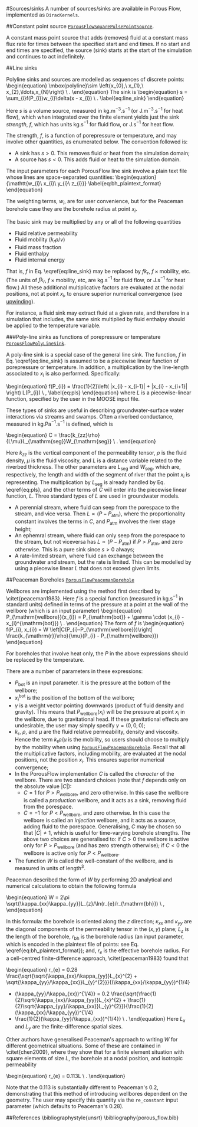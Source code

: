 #Sources/sinks
A number of sources/sinks are available in Porous Flow, implemented as `DiracKernels`.

##Constant point source
[`PorousFlowSquarePulsePointSource`](/porous_flow/PorousFlowSquarePulsePointSource.md).

A constant mass point source that adds (removes) fluid at a constant mass flux
rate for times between the specified start and end times. If no start and end
times are specified, the source (sink) starts at the start of the simulation and
continues to act indefinitely.

##Line sinks

Polyline sinks and sources are modelled as sequences of discrete points:
\begin{equation}
\mbox{polyline}\sim \left\{x_{0},\ x_{1},\ x_{2},\ldots,x_{N}\right\} \ .
\end{equation}
The sink is
\begin{equation}
s = \sum_{i}f(P_{i})w_{i}\delta(x - x_{i}) \ .
\label{eq:line_sink}
\end{equation}

Here $s$ is a volume source, measured in kg.m$^{-3}$.s$^{-1}$ (or
J.m$^{-3}$.s$^{-1}$ for heat flow), which when integrated over the finite
element yields just the sink *strength*, $f$, which has units kg.s$^{-1}$ for
fluid flow, or J.s$^{-1}$ for heat flow.

The strength, $f$, is a function of porepressure or temperature, and may involve
other quantities, as enumerated below. The convention followed is:

- A sink has $s>0$.  This removes fluid or heat from the simulation domain;
- A source has $s<0$.  This adds fluid or heat to the simulation domain.

The input parameters for each PorousFlow line sink involve a plain text
file whose lines are space-separated quantities:
\begin{equation}
{\mathtt{w_{i}\ x_{i}\ y_{i}\ z_{i}}}
\label{eq:bh_plaintext_format}
\end{equation}

The weighting terms, $w_{i}$, are for user convenience, but for the Peaceman
borehole case they are the borehole radius at point $x_{i}$.

The basic sink may be multiplied by any or all of the following quantities

- Fluid relative permeability
- Fluid mobility ($k_{r} \rho / \nu$)
- Fluid mass fraction
- Fluid enthalpy
- Fluid internal energy

That is, $f$ in Eq. \eqref{eq:line_sink} may be replaced by $fk_{r}$,
$f\times\mbox{mobility}$, etc.  (The units of $fk_{r}$,
$f\times\mbox{mobility}$, etc, are kg.s$^{-1}$ for fluid flow, or J.s$^{-1}$ for
heat flow.)  All these additional multiplicative factors are evaluated at the
nodal positions, not at point $x_{i}$, to ensure superior numerical convergence
(see [upwinding](/porous_flow/upwinding.md)).

For instance, a fluid sink may extract fluid at a given rate, and therefore in a
simulation that includes, the same sink multiplied by fluid enthalpy should be
applied to the temperature variable.

###Poly-line sinks as functions of porepressure or temperature
[`PorousFlowPolyLineSink`](/porous_flow/PorousFlowPolyLineSink.md).

A poly-line sink is a special case of the general line sink.  The function, $f$
in Eq. \eqref{eq:line_sink} is assumed to be a piecewise linear function of
porepressure or temperature.  In addition, a multiplication by the line-length
associated to $x_{i}$ is also performed.  Specifically:

\begin{equation}
f(P_{i}) = \frac{1}{2}\left( |x_{i} - x_{i-1}| + |x_{i} - x_{i+1}|
\right) L(P_{i}) \ ,
\label{eq:pls}
\end{equation}
where $L$ is a piecewise-linear function, specified by the user in the MOOSE input file.

These types of sinks are useful in describing groundwater-surface water
interactions via streams and swamps.  Often a riverbed conductance, measured in
kg.Pa$^{-1}$.s$^{-1}$ is defined, which is

\begin{equation}
C = \frac{k_{zz}\rho}{L\mu}L_{\mathrm{seg}}W_{\mathrm{seg}} \ .
\end{equation}

Here $k_{zz}$ is the vertical component of the permeability tensor, $\rho$ is
the fluid density, $\mu$ is the fluid viscosity, and $L$ is a distance variable
related to the riverbed thickness.  The other parameters are $L_{\mathrm{seg}}$
and $W_{\mathrm{seg}}$, which are, respectively, the length and width of the
segment of river that the point $x_{i}$ is representing.  The multiplication by
$L_{\mathrm{seg}}$ is already handled by Eq. \eqref{eq:pls}, and the other terms
of $C$ will enter into the piecewise linear function, $L$.  Three standard types
of $L$ are used in groundwater models.

- A perennial stream, where fluid can seep from the porespace to the stream, and vice versa.  Then $L \propto (P - P_{\mathrm{atm}})$, where the proportionality constant involves the terms in $C$, and $P_{\mathrm{atm}}$ involves the river stage height;
- An ephemral stream, where fluid can only seep from the porespace to the stream, but not viceversa has $L\propto (P-P_{\mathrm{atm}})$ if $P>P_{\mathrm{atm}}$, and zero otherwise.  This is a pure sink since $s>0$ always;
- A rate-limited stream, where fluid can exchange between the groundwater and stream, but the rate is limited.  This can be modelled by using a piecewise linear $L$ that does not exceed given limits.

##Peaceman Boreholes
[`PorousFlowPeacemanBorehole`](/porous_flow/PorousFlowPeacemanBorehole.md)

Wellbores are implemented using the method first described by \citet{peaceman1983}.  Here $f$ is a
special function (measured in kg.s$^{-1}$ in standard units) defined in terms of the pressure at a
point at the wall of the wellbore (which is an input parameter)
\begin{equation}
P_{\mathrm{wellbore}}(x_{i}) = P_{\mathrm{bot}} + \gamma \cdot (x_{i} -
x_{i}^{\mathrm{bot}}) \ .
\end{equation}
The form of $f$ is
\begin{equation}
f(P_{i}, x_{i}) =
W \left|C(P_{i}-P_{\mathrm{wellbore}})\right|
\frac{k_{\mathrm{r}}\rho}{\mu}(P_{i} - P_{\mathrm{wellbore}})
\end{equation}

For boreholes that involve heat only, the $P$ in the above expressions should be
replaced by the temperature.

There are a number of parameters in these expressions:

- $P_{\mathrm{bot}}$ is an input parameter.  It is the pressure at
  the bottom of the wellbore;
- $x_{i}^{\mathrm{bot}}$ is the position of the bottom of the wellbore;
- $\gamma$ is a weight vector pointing downwards (product of fluid density and gravity).  This means that $P_{\mathrm{wellbore}}(x_{i})$ will be the pressure at point $x_{i}$ in the wellbore, due to gravitational head.  If these gravitational effects are undesirable, the user may simply specify $\gamma = (0,0,0)$;
- $k_{\mathrm{r}}$, $\rho$, and $\mu$ are the fluid relative permeability, density and viscosity.  Hence the term $k_{\mathrm{r}}\rho/\mu$ is the mobility, so users should choose to multiply by the mobility when using [`PorousFlowPeacemanBorehole`](/porous_flow/PorousFlowPeacemanBorehole.md).  Recall that all the multiplicative factors, including mobility, are evaluated at the nodal positions, not the position $x_{i}$.  This ensures superior numerical convergence;
- In the PorousFlow implementation $C$ is called the *character* of the wellbore.   There are two standard choices (note that $f$ depends only on the absolute value $|C|$):
    - $C=1$ for $P>P_{\mathrm{wellbore}}$, and zero otherwise.  In this case the wellbore is called a *production* wellbore, and it acts as a sink, removing fluid from the porespace.
    - $C=-1$ for $P<P_{\mathrm{wellbore}}$, and zero otherwise.  In this case the wellbore is called an *injection* wellbore, and it acts as a source, adding fluid to the porespace.
Generalising, $C$ may be chosen so that $|C|\neq 1$, which is useful for
time-varying borehole strengths.  The above two choices are
generalised to: if $C>0$ the wellbore is active only for
$P>P_{\mathrm{wellbore}}$ (and has zero strength otherwise); if $C<0$
the wellbore is active only for $P<P_{\mathrm{wellbore}}$.
- The function $W$ is called the well-constant of the wellbore, and is
measured in units of length$^{3}$.

Peaceman described the form of $W$ by performing 2D analytical and numerical
calculations to obtain the following formula

\begin{equation}
W = 2\pi \sqrt{\kappa_{xx}\kappa_{yy}}L_{z}/\ln(r_{e}/r_{\mathrm{bh}})
\ ,
\end{equation}

In this formula: the borehole is oriented along the $z$ direction; $\kappa_{xx}$
and $\kappa_{yy}$ are the diagonal components of the permeability tensor in the
$(x,y)$ plane; $L_{z}$ is the length of the borehole, $r_{\mathrm{bh}}$ is the
borehole radius (an input parameter, which is encoded in the plaintext file of
points: see Eq. \eqref{eq:bh_plaintext_format}); and, $r_{e}$ is the effective
borehole radius.  For a cell-centred finite-difference approach,
\citet{peaceman1983} found that

\begin{equation}
r_{e} = 0.28 \frac{\sqrt{\sqrt{\kappa_{xx}/\kappa_{yy}}L_{x}^{2} +
    \sqrt{\kappa_{yy}/\kappa_{xx}}L_{y}^{2}}}{(\kappa_{xx}/\kappa_{yy})^{1/4}
  + (\kappa_{yy}/\kappa_{xx})^{1/4}}
= 0.2 \frac{\sqrt{\frac{1}{2}\sqrt{\kappa_{xx}/\kappa_{yy}}L_{x}^{2} +
    \frac{1}{2}\sqrt{\kappa_{yy}/\kappa_{xx}}L_{y}^{2}}}{\frac{1}{2}(\kappa_{xx}/\kappa_{yy})^{1/4}
  + \frac{1}{2}(\kappa_{yy}/\kappa_{xx})^{1/4}} \ .
\end{equation}
Here $L_{x}$ and $L_{y}$ are the finite-difference spatial sizes.

Other authors have generalised Peaceman's approach to writing $W$ for different
geometrical situations.  Some of these are contained in \citet{chen2009}, where
they show that for a finite element situation with square elements of size $L$,
the borehole at a nodal position, and isotropic permeability

\begin{equation}
r_{e} =  0.113L \ .
\end{equation}

Note that the 0.113 is substantially different to Peaceman's 0.2, demonstrating
that this method of introducing wellbores dependent on the geometry.  The user
may specify this quantity via the `re_constant` input parameter (which defaults
to Peaceman's 0.28).

##References
\bibliographystyle{unsrt}
\bibliography{porous_flow.bib}
